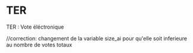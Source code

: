 # TER
TER : Vote éléctronique

//correction: changement de la variable size_ai pour qu'elle soit inferieure au nombre de votes totaux
